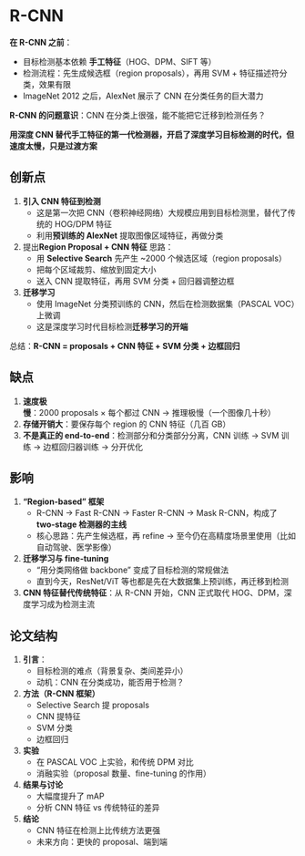 # R-CNN

**在 R-CNN 之前**：

- 目标检测基本依赖 **手工特征**（HOG、DPM、SIFT 等）
- 检测流程：先生成候选框（region proposals），再用 SVM + 特征描述符分类，效果有限
- ImageNet 2012 之后，AlexNet 展示了 CNN 在分类任务的巨大潜力

**R-CNN 的问题意识**：CNN 在分类上很强，能不能把它迁移到检测任务？



**用深度 CNN 替代手工特征的第一代检测器，开启了深度学习目标检测的时代，但速度太慢，只是过渡方案**



## 创新点

1. **引入 CNN 特征到检测**
    - 这是第一次把 CNN（卷积神经网络）大规模应用到目标检测里，替代了传统的 HOG/DPM 特征
    - 利用**预训练的 AlexNet** 提取图像区域特征，再做分类
2. 提出**Region Proposal + CNN 特征** 思路：
    - 用 **Selective Search** 先产生 ~2000 个候选区域（region proposals）
    - 把每个区域裁剪、缩放到固定大小
    - 送入 CNN 提取特征，再用 SVM 分类 + 回归器调整边框
3. **迁移学习**
    - 使用 ImageNet 分类预训练的 CNN，然后在检测数据集（PASCAL VOC）上微调
    - 这是深度学习时代目标检测**迁移学习的开端**

总结：**R-CNN = proposals + CNN 特征 + SVM 分类 + 边框回归**

## 缺点

1. **速度极慢**：2000 proposals × 每个都过 CNN → 推理极慢（一个图像几十秒）
2. **存储开销大**：要保存每个 region 的 CNN 特征（几百 GB）
3. **不是真正的 end-to-end**：检测部分和分类部分分离，CNN 训练 → SVM 训练 → 边框回归器训练 → 分开优化

## 影响

1. **“Region-based” 框架**
    - R-CNN → Fast R-CNN → Faster R-CNN → Mask R-CNN，构成了 **two-stage 检测器的主线**
    - 核心思路：先产生候选框，再 refine → 至今仍在高精度场景里使用（比如自动驾驶、医学影像）
2. **迁移学习与 fine-tuning**
    - “用分类网络做 backbone” 变成了目标检测的常规做法
    - 直到今天，ResNet/ViT 等也都是先在大数据集上预训练，再迁移到检测
3. **CNN 特征替代传统特征**：从 R-CNN 开始，CNN 正式取代 HOG、DPM，深度学习成为检测主流

## 论文结构

1. **引言**：
    - 目标检测的难点（背景复杂、类间差异小）
    - 动机：CNN 在分类成功，能否用于检测？
2. **方法（R-CNN 框架）**
    - Selective Search 提 proposals
    - CNN 提特征
    - SVM 分类
    - 边框回归
3. **实验**
    - 在 PASCAL VOC 上实验，和传统 DPM 对比
    - 消融实验（proposal 数量、fine-tuning 的作用）
4. **结果与讨论**
    - 大幅度提升了 mAP
    - 分析 CNN 特征 vs 传统特征的差异
5. **结论**
    - CNN 特征在检测上比传统方法更强
    - 未来方向：更快的 proposal、端到端